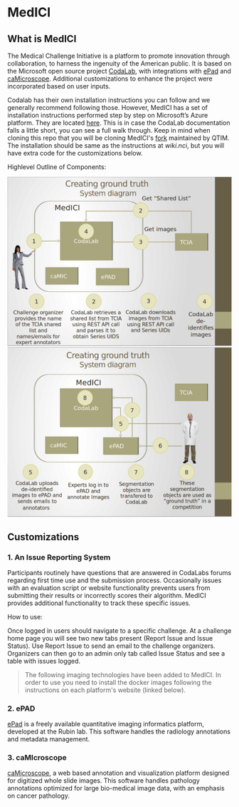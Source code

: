 # MedICI

## What is MedICI

The Medical Challenge Initiative is a platform to promote innovation through collaboration, to harness the ingenuity of the American public. It is based on the Microsoft open source project [CodaLab](https://github.com/codalab/codalab-competitions), with integrations with [ePad](https://epad.stanford.edu/) and [caMicroscope](https://github.com/camicroscope/Distro). Additional customizations to enhance the project were incorporated based on user inputs. 

Codalab has their own installation instructions you can follow and we generally recommend following those. However, MedICI has a set of installation instructions performed step by step on Microsoft’s Azure platform. They are located [here](https://wiki.nci.nih.gov/display/MEDICI/Installing+MedICI+and+CodaLab). This is in case the CodaLab documentation falls a little short, you can see a full walk through. Keep in mind when cloning this repo that you will be cloning MedICI's [fork](https://github.com/QTIM-Lab/codalab-competitions) maintained by QTIM. The installation should be same as the instructions at *wiki.nci*, but you will have extra code for the customizations below.

Highlevel Outline of Components:

![MedICI_1](/img/MedICI_picture_1.png)  
![MedICI_2](/img/MedICI_picture_2.png)  

## Customizations

### 1. An Issue Reporting System

Participants routinely have questions that are answered in CodaLabs forums regarding first time use and the submission process. Occasionally issues with an evaluation script or website functionality prevents users from submitting their results or incorrectly scores their algorithm. MedICI provides additional functionality to track these specific issues.

How to use:

Once logged in users should navigate to a specific challenge. At a challenge home page you will see two new tabs present (Report Issue and Issue Status). Use Report Issue to send an email to the challenge organizers. Organizers can then go to an admin only tab called Issue Status and see a table with issues logged.


> The following imaging technologies have been added to MedICI. In order to use you need to install the docker images following the instructions on each platform's website (linked below).

### 2. ePAD

[ePad](https://epad.stanford.edu/) is a freely available quantitative imaging informatics platform, developed at the Rubin lab. This software handles the radiology annotations and metadata management. 


### 3. caMIcroscope

[caMicroscope](https://github.com/camicroscope/Distro), a web based annotation and visualization platform designed for digitized whole slide images. This software handles pathology annotations optimized for large bio-medical image data, with an emphasis on cancer pathology.


